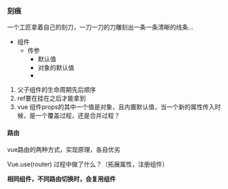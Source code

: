 
### 刻痕

一个工匠拿着自己的刻刀，一刀一刀的刀雕刻出一条一条清晰的线条...


- 组件
    - 传参
        - 默认值
        - 对象的默认值
        - 

 1. 父子组件的生命周期先后顺序 
 2. ref要在挂在之后才能拿到
 3. vue 组件props的其中一个值是对象，且内置默认值，当一个新的属性传入时候，是一个覆盖过程，还是合并过程？



 
 #### 路由

 vue路由的两种方式，实现原理，各自优劣

 Vue.use(router) 过程中做了什么？（拓展属性，注册组件）

 **相同组件，不同路由切换时，会复用组件**